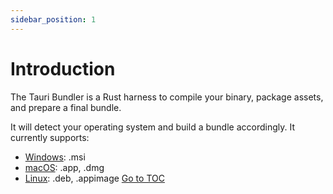 ```yaml
---
sidebar_position: 1
---
```


# Introduction

The Tauri Bundler is a Rust harness to compile your binary, package assets, and prepare a final bundle.

It will detect your operating system and build a bundle accordingly. It currently supports:

- [Windows](./windows.html): .msi
- [macOS](./macos.html): .app, .dmg
- [Linux](./linux.html): .deb, .appimage
<span style='float: footnote;'><a href="../../index.html#toc">Go to TOC</a></span>
